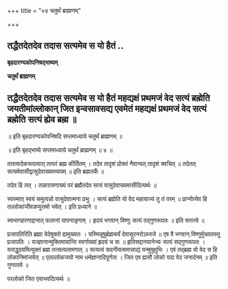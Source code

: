 +++
title = "०४ चतुर्थं ब्राह्मणम्"

+++


## तद्धैतदेतदेव तदास सत्यमेव स यो हैतं ..

**बृहदारण्यकोपनिषद्भाष्यम्**

**चतुर्थं ब्राह्मणम्**

## तद्धैतदेतदेव तदास सत्यमेव स यो हैतं महद्यक्षं प्रथमजं वेद सत्यं ब्रह्मेति जयतीमांल्लोकान् जित इन्वसावसद्य एवमेतं महद्यक्षं प्रथमजं वेद सत्यं ब्रह्मेति सत्यं ह्येव ब्रह्म ॥

॥ इति बृहदारण्यकोपनिषदि सप्तमाध्याये चतुर्थं ब्राह्मणम् ॥

॥ इति बृहद्भाष्ये सप्तमाध्याये चतुर्थं ब्राह्मणम् ॥ ४ ॥

ततत्वादेकरूपत्वात् तत्परं ब्रह्म कीर्तितम् । तदेव तादृशं प्रोक्तं नैवान्यत् तादृशं क्वचित् ॥ तदेतत् सत्यमेवासीद्वासुदेवाख्यमव्ययम् ॥ इति ब्रह्मतर्के ॥

तदेव हि तत् । तन्नारायणाख्यं परं ब्रह्मैतदेव सत्यं वासुदेवाख्यमासीदित्यर्थः ॥

स्वस्मात् स्वयं समुत्पन्नो वासुदेवात्मना प्रभुः । सत्यं ब्रह्मेति यो वेद महायाज्यं तु तं परम् ॥ प्राप्नोत्येव हि तल्लोकांजीवन्नप्युत्तमो भवेत् । इति प्रध्याने ॥

स्वभागहरणाद्दानात् फलानां यापनान्नृणाम् । हृदयं भगवान् विष्णुः सत्यं तद्गुणरूपतः ॥ इति सत्तत्त्वे ॥

प्रजापतिरिति ब्रह्मा वेदेषूक्तो ह्यमुख्यतः । यस्मिन्नूषुर्ब्रह्मचर्यं देवासुरनरोऽब्जजे ॥ एष वै भगवान् विष्णुर्मुख्यतस्तु प्रजापतिः । यज्ज्ञानान्मुक्तिमायान्ति स्वर्गाख्यां हृदयं च सः ॥ हृतिसद्दानयानेभ्यः सत्यं सद्गुणरूपतः । यत्तद्धृदयमित्युक्तं ब्रह्म तत्सत्यतामगात् ॥ सत्यत्वं सदनीयत्वमासाद्यं यन्मुमुक्षुभिः । एवं तद्ब्रह्म यो वेद स हि लोकानिमांजयेत् ॥ एतल्लोकजयो नाम धर्मज्ञानादिपूर्णता । जित एव ह्यसौ लोको यदा वेद जनार्दनम् ॥ इति गुणपरमे ॥

परलोको जित एवाभवदित्यर्थः ॥

